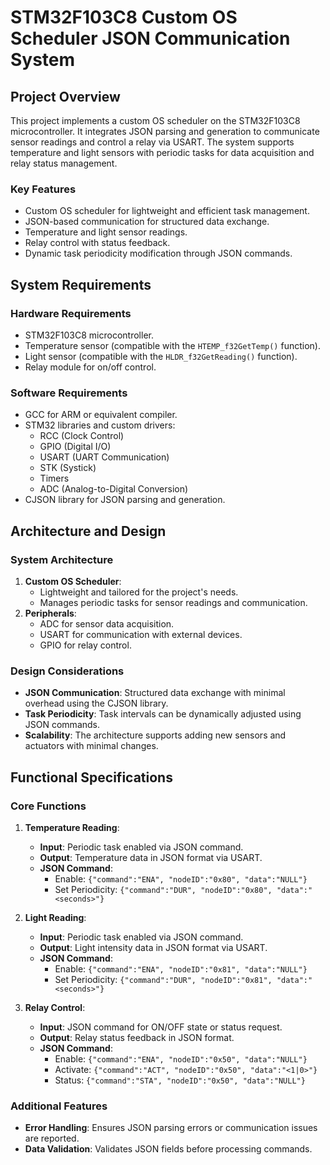 # STM32F103C8 Custom OS Scheduler JSON Communication System

## Project Overview
This project implements a custom OS scheduler on the STM32F103C8 microcontroller. It integrates JSON parsing and generation to communicate sensor readings and control a relay via USART. The system supports temperature and light sensors with periodic tasks for data acquisition and relay status management.

### Key Features
- Custom OS scheduler for lightweight and efficient task management.
- JSON-based communication for structured data exchange.
- Temperature and light sensor readings.
- Relay control with status feedback.
- Dynamic task periodicity modification through JSON commands.

## System Requirements

### Hardware Requirements
- STM32F103C8 microcontroller.
- Temperature sensor (compatible with the `HTEMP_f32GetTemp()` function).
- Light sensor (compatible with the `HLDR_f32GetReading()` function).
- Relay module for on/off control.


### Software Requirements
- GCC for ARM or equivalent compiler.
- STM32 libraries and custom drivers:
  - RCC (Clock Control)
  - GPIO (Digital I/O)
  - USART (UART Communication)
  - STK (Systick)
  - Timers 
  - ADC (Analog-to-Digital Conversion)
- CJSON library for JSON parsing and generation.


## Architecture and Design

### System Architecture
1. **Custom OS Scheduler**:
   - Lightweight and tailored for the project's needs.
   - Manages periodic tasks for sensor readings and communication.
2. **Peripherals**:
   - ADC for sensor data acquisition.
   - USART for communication with external devices.
   - GPIO for relay control.

### Design Considerations
- **JSON Communication**: Structured data exchange with minimal overhead using the CJSON library.
- **Task Periodicity**: Task intervals can be dynamically adjusted using JSON commands.
- **Scalability**: The architecture supports adding new sensors and actuators with minimal changes.

## Functional Specifications

### Core Functions
1. **Temperature Reading**:
   - **Input**: Periodic task enabled via JSON command.
   - **Output**: Temperature data in JSON format via USART.
   - **JSON Command**:
     - Enable: `{"command":"ENA", "nodeID":"0x80", "data":"NULL"}`
     - Set Periodicity: `{"command":"DUR", "nodeID":"0x80", "data":"<seconds>"}`

2. **Light Reading**:
   - **Input**: Periodic task enabled via JSON command.
   - **Output**: Light intensity data in JSON format via USART.
   - **JSON Command**:
     - Enable: `{"command":"ENA", "nodeID":"0x81", "data":"NULL"}`
     - Set Periodicity: `{"command":"DUR", "nodeID":"0x81", "data":"<seconds>"}`

3. **Relay Control**:
   - **Input**: JSON command for ON/OFF state or status request.
   - **Output**: Relay status feedback in JSON format.
   - **JSON Command**:
     - Enable: `{"command":"ENA", "nodeID":"0x50", "data":"NULL"}`
     - Activate: `{"command":"ACT", "nodeID":"0x50", "data":"<1|0>"}`
     - Status: `{"command":"STA", "nodeID":"0x50", "data":"NULL"}`

### Additional Features
- **Error Handling**: Ensures JSON parsing errors or communication issues are reported.
- **Data Validation**: Validates JSON fields before processing commands.


